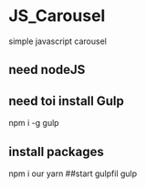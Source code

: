 # JS_Carousel
simple javascript carousel
## need nodeJS 
## need toi install Gulp 
npm i -g gulp
## install packages
npm i our yarn
##start gulpfil
gulp
